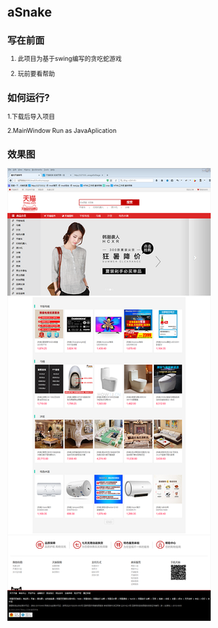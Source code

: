 # aSnake
## 写在前面

1. 此项目为基于swing编写的贪吃蛇游戏

2. 玩前要看帮助

## 如何运行?

1.下载后导入项目

2.MainWindow Run as JavaAplication

## 效果图

![仿天猫首页](https://github.com/zxujf/tmall_ssh/blob/master/首页展示.png)
